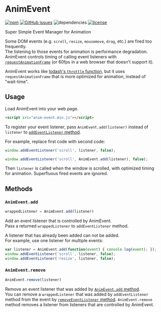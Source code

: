 # AnimEvent

[![npm](https://img.shields.io/npm/v/anim-event.svg)](https://www.npmjs.com/package/anim-event) [![GitHub issues](https://img.shields.io/github/issues/anseki/anim-event.svg)](https://github.com/anseki/anim-event/issues) ![dependencies](https://img.shields.io/badge/dependencies-No%20dependency-brightgreen.svg) [![license](https://img.shields.io/badge/license-MIT-blue.svg)](LICENSE-MIT)

Super Simple Event Manager for Animation

Some DOM events (e.g. `scroll`, `resize`, `mousemove`, `drag`, etc.) are fired too frequently.  
The listening to those events for animation is performance degradation.  
AnimEvent controls timing of calling event listeners with [`requestAnimationFrame`](https://developer.mozilla.org/en-US/docs/Web/API/window/requestAnimationFrame) (or 60fps in a web browser that doesn't support it).

AnimEvent works like [lodash's `throttle` function](https://lodash.com/docs#throttle), but it uses `requestAnimationFrame` that is more optimized for animation, instead of "wait-time".

## Usage

Load AnimEvent into your web page.

```html
<script src="anim-event.min.js"></script>
```

To register your event listener, pass `AnimEvent.add(listener)` instead of `listener` to [`addEventListener` method](https://developer.mozilla.org/en-US/docs/Web/API/EventTarget/addEventListener).

For example, replace first code with second code:

```js
window.addEventListener('scroll', listener, false);
```

```js
window.addEventListener('scroll', AnimEvent.add(listener), false);
```

Then `listener` is called when the window is scrolled, with optimized timing for animation. Superfluous fired events are ignored.

## Methods

### `AnimEvent.add`

```js
wrappedListener = AnimEvent.add(listener)
```

Add an event listener that is controlled by AnimEvent.  
Pass a returned `wrappedListener` to `addEventListener` method.

A listener that has already been added can not be added.  
For example, use one listener for multiple events:

```js
var listener = AnimEvent.add(function(event) { console.log(event); });
window.addEventListener('scroll', listener, false);
window.addEventListener('resize', listener, false);
```

### `AnimEvent.remove`

```js
AnimEvent.remove(listener)
```

Remove an event listener that was added by [`AnimEvent.add` method](#animeventadd).  
You can remove a `wrappedListener` that was added by `addEventListener` method from the event by [`removeEventListener` method](https://developer.mozilla.org/en-US/docs/Web/API/EventTarget/removeEventListener). `AnimEvent.remove` method removes a listener from listeners that are controlled by AnimEvent.
